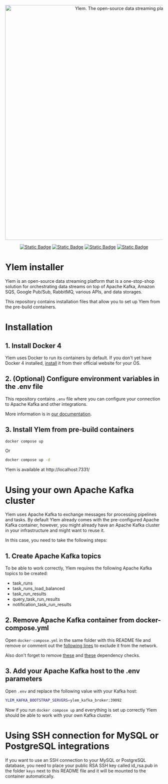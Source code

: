 <p align="center">
  <img width="748" title="Ylem. The open-source data streaming platform" alt="Ylem. The open-source data streaming platform" src="https://github.com/user-attachments/assets/385e8209-a4fe-4846-8499-e156ce2d2403">
</p>

<div align="center">

  <a href="https://github.com/ylem-co/ylem?tab=Apache-2.0-1-ov-file">![Static Badge](https://img.shields.io/badge/license-Apache%202.0-black)</a>
  <a href="https://ylem.co" target="_blank">![Static Badge](https://img.shields.io/badge/website-ylem.co-black)</a>
  <a href="https://docs.ylem.co" target="_blank">![Static Badge](https://img.shields.io/badge/documentation-docs.ylem.co-black)</a>
  <a href="https://join.slack.com/t/ylem-co/shared_invite/zt-2nawzl6h0-qqJ0j7Vx_AEHfnB45xJg2Q" target="_blank">![Static Badge](https://img.shields.io/badge/community-join%20Slack-black)</a>
</div>

# Ylem installer
Ylem is an open-source data streaming platform that is a one-stop-shop solution for orchestrating data streams on top of Apache Kafka, Amazon SQS, Google Pub/Sub, RabbitMQ, various APIs, and data storages.

This repository contains installation files that allow you to set up Ylem from the pre-build containers.

# Installation

## 1. Install Docker 4

Ylem uses Docker to run its containers by default. If you don't yet have Docker 4 installed, [install](https://www.docker.com/products/docker-desktop/) it from their official website for your OS.

## 2. (Optional) Configure environment variables in the .env file

This repository contains `.env` file where you can configure your connection to Apache Kafka and other integrations. 

More information is in [our documentation](https://docs.ylem.co/open-source-edition/configuring-integrations-with-.env-variables).

## 3. Install Ylem from pre-build containers

``` bash
docker compose up
```

Or 

``` bash
docker compose up -d
```

Ylem is available at http://localhost:7331/

# Using your own Apache Kafka cluster

Ylem uses Apache Kafka to exchange messages for processing pipelines and tasks. By default Ylem already comes with the pre-configured Apache Kafka container, however, you might already have an Apache Kafka cluster in your infrastructure and might want to reuse it.

In this case, you need to take the following steps:

## 1. Create Apache Kafka topics

To be able to work correctly, Ylem requires the following Apache Kafka topics to be created:

* task_runs
* task_runs_load_balanced
* task_run_results
* query_task_run_results
* notification_task_run_results

## 2. Remove Apache Kafka container from docker-compose.yml

Open `docker-compose.yml` in the same folder with this README file and remove or comment out the [following lines](https://github.com/ylem-co/ylem-installer/blob/main/docker-compose.yml#L156-L187) to exclude it from the network.

Also don't forget to remove [these](https://github.com/ylem-co/ylem-installer/blob/main/docker-compose.yml#L57-L59) and [these](https://github.com/ylem-co/ylem-installer/blob/main/docker-compose.yml#L28-L30) dependency checks.

## 3. Add your Apache Kafka host to the .env parameters

Open `.env` and replace the following value with your Kafka host:

``` bash
YLEM_KAFKA_BOOTSTRAP_SERVERS=ylem_kafka_broker:39092
```

Now if you run `docker compose up` and everything is set up correctly Ylem should be able to work with your own Kafka cluster.

# Using SSH connection for MySQL or PostgreSQL integrations

If you want to use an SSH connection to your MySQL or PostgreSQL database, you need to place your public RSA SSH key called id_rsa.pub in the folder `keys` next to this README file and it will be mounted to the container automatically.
